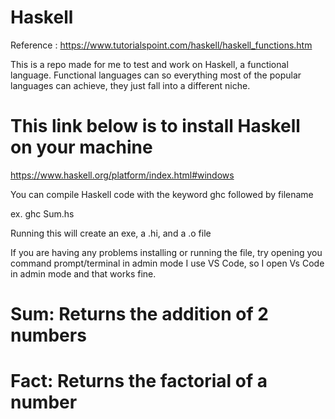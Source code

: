 # Haskell

Reference : https://www.tutorialspoint.com/haskell/haskell_functions.htm

This is a repo made for me to test and work on Haskell, a functional language.
Functional languages can so everything most of the popular languages can achieve, they just fall into a different niche.

# This link below is to install Haskell on your machine
https://www.haskell.org/platform/index.html#windows

You can compile Haskell code with the keyword ghc followed by filename

ex. ghc Sum.hs

Running this will create an exe, a .hi, and a .o file

If you are having any problems installing or running the file, try opening you command prompt/terminal in admin mode
I use VS Code, so I open Vs Code in admin mode and that works fine.

# Sum: Returns the addition of 2 numbers
# Fact: Returns the factorial of a number
